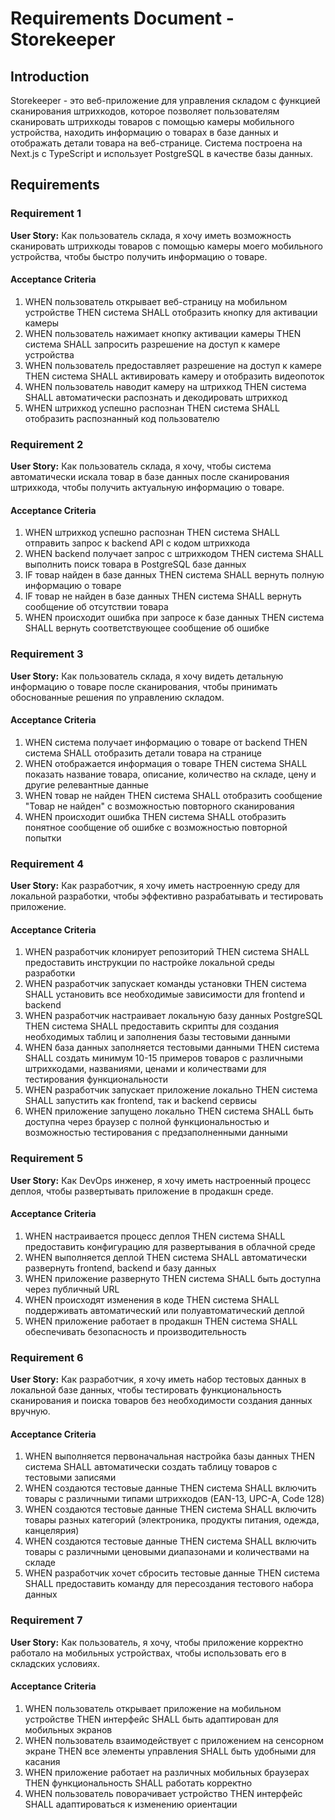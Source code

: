 # Requirements Document - Storekeeper

## Introduction

Storekeeper - это веб-приложение для управления складом с функцией сканирования штрихкодов, которое позволяет пользователям сканировать штрихкоды товаров с помощью камеры мобильного устройства, находить информацию о товарах в базе данных и отображать детали товара на веб-странице. Система построена на Next.js с TypeScript и использует PostgreSQL в качестве базы данных.

## Requirements

### Requirement 1

**User Story:** Как пользователь склада, я хочу иметь возможность сканировать штрихкоды товаров с помощью камеры моего мобильного устройства, чтобы быстро получить информацию о товаре.

#### Acceptance Criteria

1. WHEN пользователь открывает веб-страницу на мобильном устройстве THEN система SHALL отобразить кнопку для активации камеры
2. WHEN пользователь нажимает кнопку активации камеры THEN система SHALL запросить разрешение на доступ к камере устройства
3. WHEN пользователь предоставляет разрешение на доступ к камере THEN система SHALL активировать камеру и отобразить видеопоток
4. WHEN пользователь наводит камеру на штрихкод THEN система SHALL автоматически распознать и декодировать штрихкод
5. WHEN штрихкод успешно распознан THEN система SHALL отобразить распознанный код пользователю

### Requirement 2

**User Story:** Как пользователь склада, я хочу, чтобы система автоматически искала товар в базе данных после сканирования штрихкода, чтобы получить актуальную информацию о товаре.

#### Acceptance Criteria

1. WHEN штрихкод успешно распознан THEN система SHALL отправить запрос к backend API с кодом штрихкода
2. WHEN backend получает запрос с штрихкодом THEN система SHALL выполнить поиск товара в PostgreSQL базе данных
3. IF товар найден в базе данных THEN система SHALL вернуть полную информацию о товаре
4. IF товар не найден в базе данных THEN система SHALL вернуть сообщение об отсутствии товара
5. WHEN происходит ошибка при запросе к базе данных THEN система SHALL вернуть соответствующее сообщение об ошибке

### Requirement 3

**User Story:** Как пользователь склада, я хочу видеть детальную информацию о товаре после сканирования, чтобы принимать обоснованные решения по управлению складом.

#### Acceptance Criteria

1. WHEN система получает информацию о товаре от backend THEN система SHALL отобразить детали товара на странице
2. WHEN отображается информация о товаре THEN система SHALL показать название товара, описание, количество на складе, цену и другие релевантные данные
3. WHEN товар не найден THEN система SHALL отобразить сообщение "Товар не найден" с возможностью повторного сканирования
4. WHEN происходит ошибка THEN система SHALL отобразить понятное сообщение об ошибке с возможностью повторной попытки

### Requirement 4

**User Story:** Как разработчик, я хочу иметь настроенную среду для локальной разработки, чтобы эффективно разрабатывать и тестировать приложение.

#### Acceptance Criteria

1. WHEN разработчик клонирует репозиторий THEN система SHALL предоставить инструкции по настройке локальной среды разработки
2. WHEN разработчик запускает команды установки THEN система SHALL установить все необходимые зависимости для frontend и backend
3. WHEN разработчик настраивает локальную базу данных PostgreSQL THEN система SHALL предоставить скрипты для создания необходимых таблиц и заполнения базы тестовыми данными
4. WHEN база данных заполняется тестовыми данными THEN система SHALL создать минимум 10-15 примеров товаров с различными штрихкодами, названиями, ценами и количествами для тестирования функциональности
5. WHEN разработчик запускает приложение локально THEN система SHALL запустить как frontend, так и backend сервисы
6. WHEN приложение запущено локально THEN система SHALL быть доступна через браузер с полной функциональностью и возможностью тестирования с предзаполненными данными

### Requirement 5

**User Story:** Как DevOps инженер, я хочу иметь настроенный процесс деплоя, чтобы развертывать приложение в продакшн среде.

#### Acceptance Criteria

1. WHEN настраивается процесс деплоя THEN система SHALL предоставить конфигурацию для развертывания в облачной среде
2. WHEN выполняется деплой THEN система SHALL автоматически развернуть frontend, backend и базу данных
3. WHEN приложение развернуто THEN система SHALL быть доступна через публичный URL
4. WHEN происходят изменения в коде THEN система SHALL поддерживать автоматический или полуавтоматический деплой
5. WHEN приложение работает в продакшн THEN система SHALL обеспечивать безопасность и производительность

### Requirement 6

**User Story:** Как разработчик, я хочу иметь набор тестовых данных в локальной базе данных, чтобы тестировать функциональность сканирования и поиска товаров без необходимости создания данных вручную.

#### Acceptance Criteria

1. WHEN выполняется первоначальная настройка базы данных THEN система SHALL автоматически создать таблицу товаров с тестовыми записями
2. WHEN создаются тестовые данные THEN система SHALL включить товары с различными типами штрихкодов (EAN-13, UPC-A, Code 128)
3. WHEN создаются тестовые данные THEN система SHALL включить товары разных категорий (электроника, продукты питания, одежда, канцелярия)
4. WHEN создаются тестовые данные THEN система SHALL включить товары с различными ценовыми диапазонами и количествами на складе
5. WHEN разработчик хочет сбросить тестовые данные THEN система SHALL предоставить команду для пересоздания тестового набора данных

### Requirement 7

**User Story:** Как пользователь, я хочу, чтобы приложение корректно работало на мобильных устройствах, чтобы использовать его в складских условиях.

#### Acceptance Criteria

1. WHEN пользователь открывает приложение на мобильном устройстве THEN интерфейс SHALL быть адаптирован для мобильных экранов
2. WHEN пользователь взаимодействует с приложением на сенсорном экране THEN все элементы управления SHALL быть удобными для касания
3. WHEN приложение работает на различных мобильных браузерах THEN функциональность SHALL работать корректно
4. WHEN пользователь поворачивает устройство THEN интерфейс SHALL адаптироваться к изменению ориентации

